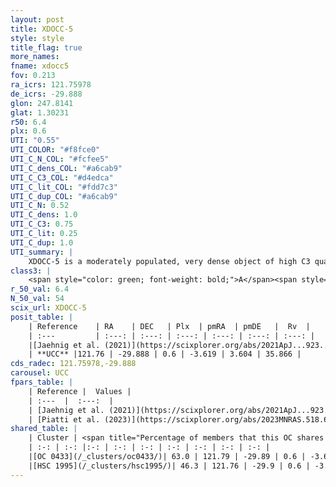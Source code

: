 ```yaml
---
layout: post
title: XDOCC-5
style: style
title_flag: true
more_names: 
fname: xdocc5
fov: 0.213
ra_icrs: 121.75978
de_icrs: -29.888
glon: 247.8141
glat: 1.30231
r50: 6.4
plx: 0.6
UTI: "0.55"
UTI_COLOR: "#f8fce0"
UTI_C_N_COL: "#fcfee5"
UTI_C_dens_COL: "#a6cab9"
UTI_C_C3_COL: "#d4edca"
UTI_C_lit_COL: "#fdd7c3"
UTI_C_dup_COL: "#a6cab9"
UTI_C_N: 0.52
UTI_C_dens: 1.0
UTI_C_C3: 0.75
UTI_C_lit: 0.25
UTI_C_dup: 1.0
UTI_summary: |
    XDOCC-5 is a moderately populated, very dense object of high C3 quality. It is poorly studied in the literature. This object shares a significant percentage of members with 2 later reported entries.
class3: |
    <span style="color: green; font-weight: bold;">A</span><span style="color: #FFC300; font-weight: bold;">B</span>
r_50_val: 6.4
N_50_val: 54
scix_url: XDOCC-5
posit_table: |
    | Reference    | RA    | DEC   | Plx  | pmRA  | pmDE   |  Rv  |
    | :---         | :---: | :---: | :---: | :---: | :---: | :---: |
    |[Jaehnig et al. (2021)](https://scixplorer.org/abs/2021ApJ...923..129J) | 121.754 | -29.901 | 0.598 | -3.656 | 3.562 | -- |
    | **UCC** |121.76 | -29.888 | 0.6 | -3.619 | 3.604 | 35.866 | 
cds_radec: 121.75978,-29.888
carousel: UCC
fpars_table: |
    | Reference |  Values |
    | :---  |  :---:  |
    | [Jaehnig et al. (2021)](https://scixplorer.org/abs/2021ApJ...923..129J) | `Avmag=0.244, Dist=1575.75, logAge=8.182` |
    | [Piatti et al. (2023)](https://scixplorer.org/abs/2023MNRAS.518.6216P) | `Log(t)=7.73, [Fe/H]=0.17, Mass=188, binar_fr=0.22` |
shared_table: |
    | Cluster | <span title="Percentage of members that this OC shares with the ones listed">%</span>   | RA   | DEC   | Plx   | pmRA  | pmDE  | Rv | UTI |
    | :-: | :-: |:-: | :-: | :-: | :-: | :-: | :-: | :-: |
    |[OC 0433](/_clusters/oc0433/)| 63.0 | 121.79 | -29.89 | 0.6 | -3.61 | 3.61 | 33.39 |0.0 |
    |[HSC 1995](/_clusters/hsc1995/)| 46.3 | 121.76 | -29.9 | 0.6 | -3.62 | 3.6 | 33.39 |0.0 |
---
```

